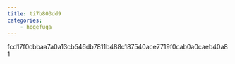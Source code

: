 ```yaml
---
title: ti7b803dd9
categories:
    - hogefuga
---
```

fcd17f0cbbaa7a0a13cb546db7811b488c187540ace7719f0cab0a0caeb40a81